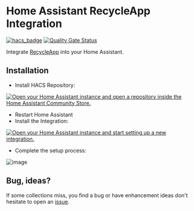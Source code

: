 # Home Assistant RecycleApp Integration
[![hacs_badge](https://img.shields.io/badge/HACS-Default-41BDF5.svg)](https://github.com/hacs/integration)
[![Quality Gate Status](https://sonarcloud.io/api/project_badges/measure?project=olibos_HomeAssistant-RecycleApp&metric=alert_status)](https://sonarcloud.io/summary/new_code?id=olibos_HomeAssistant-RecycleApp)

Integrate [RecycleApp](https://recycleapp.be/) into your Home Assistant.

## Installation
* Install HACS Repository:

[![Open your Home Assistant instance and open a repository inside the Home Assistant Community Store.](https://my.home-assistant.io/badges/hacs_repository.svg)](https://my.home-assistant.io/redirect/hacs_repository/?owner=olibos&repository=HomeAssistant-RecycleApp&category=integration)
* Restart Home Assistant
* Install the Integration:

[![Open your Home Assistant instance and start setting up a new integration.](https://my.home-assistant.io/badges/config_flow_start.svg)](https://my.home-assistant.io/redirect/config_flow_start/?domain=recycle_app)
* Complete the setup process:

![image](https://user-images.githubusercontent.com/6031263/210235247-a685013c-5dc9-49c5-a8a0-372d08a215fb.png)

## Bug, ideas?
If some collections miss, you find a bug or have enhancement ideas don't hesitate to open an [issue](https://github.com/olibos/HomeAssistant-RecycleApp/issues/new).
